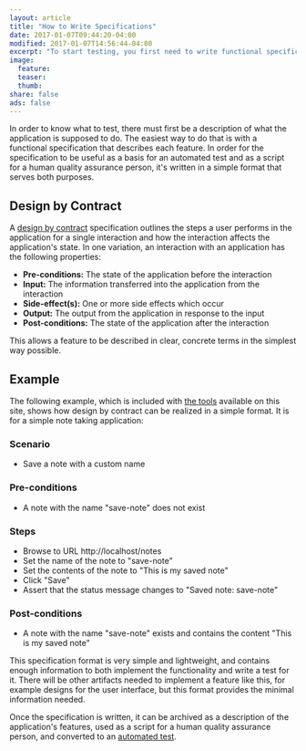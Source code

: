 ```yaml
---
layout: article
title: "How to Write Specifications"
date: 2017-01-07T09:44:20-04:00
modified: 2017-01-07T14:56:44-04:00
excerpt: "To start testing, you first need to write functional specifications"
image:
  feature:
  teaser:
  thumb:
share: false
ads: false
---
```


In order to know what to test, there must first be a description of
what the application is supposed to do. The easiest way to do that is
with a functional specification that describes each feature. In order
for the specification to be useful as a basis for an automated test
and as a script for a human quality assurance person, it's written in
a simple format that serves both purposes.

## Design by Contract

A
[design by contract](https://en.wikipedia.org/wiki/Design_by_contract)
specification outlines the steps a user performs in the application
for a single interaction and how the interaction affects the
application's state. In one variation, an interaction with an
application has the following properties:

* **Pre-conditions:** The state of the application before the interaction
* **Input:** The information transferred into the application from the interaction
* **Side-effect(s):** One or more side effects which occur
* **Output:** The output from the application in response to the input
* **Post-conditions:** The state of the application after the interaction

This allows a feature to be described in clear, concrete terms in the
simplest way possible.

## Example

The following example, which is included with [the tools](/tools/)
available on this site, shows how design by contract can be realized
in a simple format. It is for a simple note taking application:

### Scenario

* Save a note with a custom name

### Pre-conditions
* A note with the name "save-note" does not exist

### Steps
* Browse to URL http://localhost/notes
* Set the name of the note to "save-note"
* Set the contents of the note to "This is my saved note"
* Click "Save"
* Assert that the status message changes to "Saved note: save-note"

### Post-conditions
* A note with the name "save-note" exists and contains the content
  "This is my saved note"

This specification format is very simple and lightweight, and contains
enough information to both implement the functionality and write a
test for it. There will be other artifacts needed to implement a
feature like this, for example designs for the user interface, but
this format provides the minimal information needed.

Once the specification is written, it can be archived as a description
of the application's features, used as a script for a human quality
assurance person, and converted to an [automated test](/tests/).



